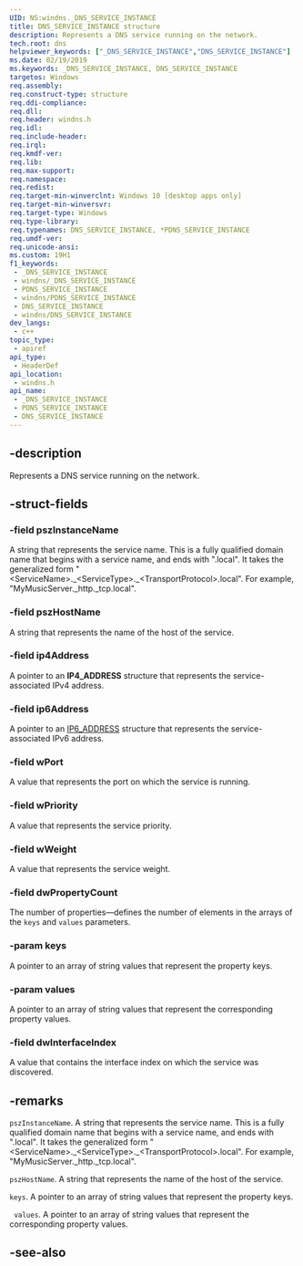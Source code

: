 ```yaml
---
UID: NS:windns._DNS_SERVICE_INSTANCE
title: DNS_SERVICE_INSTANCE structure
description: Represents a DNS service running on the network.
tech.root: dns
helpviewer_keywords: ["_DNS_SERVICE_INSTANCE","DNS_SERVICE_INSTANCE"]
ms.date: 02/19/2019
ms.keywords: _DNS_SERVICE_INSTANCE, DNS_SERVICE_INSTANCE
targetos: Windows
req.assembly: 
req.construct-type: structure
req.ddi-compliance: 
req.dll: 
req.header: windns.h
req.idl: 
req.include-header: 
req.irql: 
req.kmdf-ver: 
req.lib: 
req.max-support: 
req.namespace: 
req.redist: 
req.target-min-winverclnt: Windows 10 [desktop apps only]
req.target-min-winversvr: 
req.target-type: Windows
req.type-library: 
req.typenames: DNS_SERVICE_INSTANCE, *PDNS_SERVICE_INSTANCE
req.umdf-ver: 
req.unicode-ansi: 
ms.custom: 19H1
f1_keywords:
 - _DNS_SERVICE_INSTANCE
 - windns/_DNS_SERVICE_INSTANCE
 - PDNS_SERVICE_INSTANCE
 - windns/PDNS_SERVICE_INSTANCE
 - DNS_SERVICE_INSTANCE
 - windns/DNS_SERVICE_INSTANCE
dev_langs:
 - c++
topic_type:
 - apiref
api_type:
 - HeaderDef
api_location:
 - windns.h
api_name:
 - _DNS_SERVICE_INSTANCE
 - PDNS_SERVICE_INSTANCE
 - DNS_SERVICE_INSTANCE
---
```


## -description

Represents a DNS service running on the network.

## -struct-fields

### -field pszInstanceName

A string that represents the service name. This is a fully qualified domain name that begins with a service name, and ends with ".local". It takes the generalized form "\<ServiceName\>.\_\<ServiceType\>.\_\<TransportProtocol\>.local". For example, "MyMusicServer._http._tcp.local".

### -field pszHostName

A string that represents the name of the host of the service.

### -field ip4Address

A pointer to an **IP4_ADDRESS** structure that represents the service-associated IPv4 address.

### -field ip6Address

A pointer to an [IP6_ADDRESS](/windows/desktop/api/windns/ns-windns-ip6_address_1) structure that represents the service-associated IPv6 address.

### -field wPort

A value that represents the port on which the service is running.

### -field wPriority

A value that represents the service priority.

### -field wWeight

A value that represents the service weight.

### -field dwPropertyCount

The number of properties&mdash;defines the number of elements in the arrays of the `keys` and `values` parameters.

### -param keys

A pointer to an array of string values that represent the property keys.

### -param values

A pointer to an array of string values that represent the corresponding property values.

### -field dwInterfaceIndex

A value that contains the interface index on which the service was discovered.

## -remarks

`pszInstanceName`. A string that represents the service name. This is a fully qualified domain name that begins with a service name, and ends with ".local". It takes the generalized form "\<ServiceName\>.\_\<ServiceType\>.\_\<TransportProtocol\>.local". For example, "MyMusicServer._http._tcp.local".

`pszHostName`. A string that represents the name of the host of the service.

`keys`. A pointer to an array of string values that represent the property keys.

 
`values`. A pointer to an array of string values that represent the corresponding property values.

## -see-also

